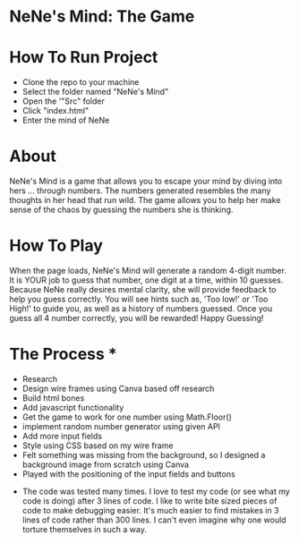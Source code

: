 # NeNe's Mind: The Game

# How To Run Project
- Clone the repo to your machine
- Select the folder named "NeNe's Mind"
- Open the '"Src" folder
- Click "index.html"
- Enter the mind of NeNe

# About 

NeNe's Mind is a game that allows you to escape your mind by diving into hers ... through numbers. The numbers generated resembles the many thoughts in her head that run wild. The game allows you to help her make sense of the chaos by guessing the numbers she is thinking. 

# How To Play 

When the page loads, NeNe's Mind will generate a random 4-digit number. It is YOUR job to guess that number, one digit at a time, within 10 guesses. Because NeNe really desires mental clarity, she will provide feedback to help you guess correctly. You will see hints such as, 'Too low!' or 'Too High!' to guide you, as well as a history of numbers guessed. Once you guess all 4 number correctly, you will be rewarded! Happy Guessing!

# The Process *
- Research
- Design wire frames using Canva based off research
- Build html bones
- Add javascript functionality 
- Get the game to work for one number using Math.Floor()
- implement random number generator using given API
- Add more input fields 
- Style using CSS based on my wire frame
- Felt something was missing from the background, so I designed a background image from scratch using Canva
- Played with the positioning of the input fields and buttons

* The code was tested many times. I love to test my code (or see what my code is doing) after 3 lines of code. I like to write bite sized pieces of code to make debugging easier. It's much easier to find mistakes in 3 lines of code rather than 300 lines. I can't even imagine why one would torture themselves in such a way.
